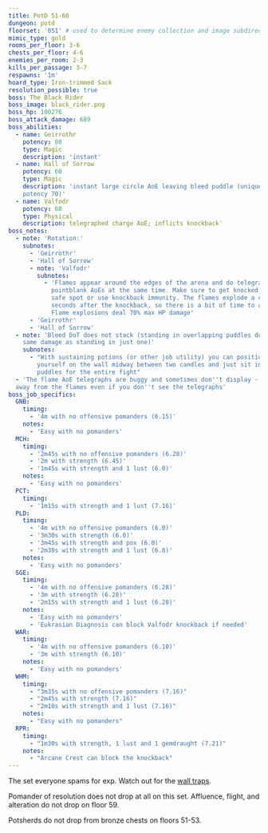 ```yaml
---
title: PotD 51-60
dungeon: potd
floorset: '051' # used to determine enemy collection and image subdirectory
mimic_type: gold
rooms_per_floor: 3-6
chests_per_floor: 4-6
enemies_per_room: 2-3
kills_per_passage: 3-7
respawns: '1m'
hoard_type: Iron-trimmed Sack
resolution_possible: true
boss: The Black Rider
boss_image: black_rider.png
boss_hp: 100276
boss_attack_damage: 689
boss_abilities:
  - name: Geirrothr
    potency: 80
    type: Magic
    description: 'instant'
  - name: Hall of Sorrow
    potency: 60
    type: Magic
    description: 'instant large circle AoE leaving bleed puddle (unique DoT
    potency 70)'
  - name: Valfodr
    potency: 60
    type: Physical
    description: telegraphed charge AoE; inflicts knockback'
boss_notes:
  - note: 'Rotation:'
    subnotes:
      - 'Geirrothr'
      - 'Hall of Sorrow'
      - note: 'Valfodr'
        subnotes:
          - 'Flames appear around the edges of the arena and do telegraphed
            pointblank AoEs at the same time. Make sure to get knocked into a
            safe spot or use knockback immunity. The flames explode a couple
            seconds after the knockback, so there is a bit of time to adjust.
            Flame explosions deal 70% max HP damage'
      - 'Geirrothr'
      - 'Hall of Sorrow'
  - note: 'Bleed DoT does not stack (standing in overlapping puddles does the
    same damage as standing in just one)'
    subnotes:
      - "With sustaining potions (or other job utility) you can position
        yourself on the wall midway between two candles and just sit in the
        puddles for the entire fight"
  - 'The flame AoE telegraphs are buggy and sometimes don''t display - stay
  away from the flames even if you don''t see the telegraphs'
boss_job_specifics:
  GNB:
    timing:
      - '4m with no offensive pomanders (6.15)'
    notes:
      - 'Easy with no pomanders'
  MCH:
    timing:
      - '2m45s with no offensive pomanders (6.28)'
      - '2m with strength (6.45)'
      - '1m45s with strength and 1 lust (6.0)'
    notes:
      - 'Easy with no pomanders'
  PCT:
    timing:
      - '1m15s with strength and 1 lust (7.16)'
  PLD:
    timing:
      - '4m with no offensive pomanders (6.0)'
      - '3m30s with strength (6.0)'
      - '3m45s with strength and pox (6.0)'
      - '2m30s with strength and 1 lust (6.0)'
    notes:
      - 'Easy with no pomanders'
  SGE:
    timing:
      - '4m with no offensive pomanders (6.28)'
      - '3m with strength (6.28)'
      - '2m15s with strength and 1 lust (6.28)'
    notes:
      - 'Easy with no pomanders'
      - 'Eukrasian Diagnosis can block Valfodr knockback if needed'
  WAR:
    timing:
      - '4m with no offensive pomanders (6.10)'
      - '3m with strength (6.10)'
    notes:
      - 'Easy with no pomanders'
  WHM:
    timing:
      - "3m35s with no offensive pomanders (7.16)"
      - "2m45s with strength (7.16)"
      - "2m10s with strength and 1 lust (7.16)"
    notes:
      - "Easy with no pomanders"
  RPR:
    timing:
      - "1m30s with strength, 1 lust and 1 gemdraught (7.21)"
    notes:
      - "Arcane Crest can block the knockback"
---
```


The set everyone spams for exp. Watch out for the
[wall traps](/pages/wall_traps.html#potd-51-79).

Pomander of resolution does not drop at all on this set. Affluence, flight, and
alteration do not drop on floor 59.

Potsherds do not drop from bronze chests on floors 51-53.
